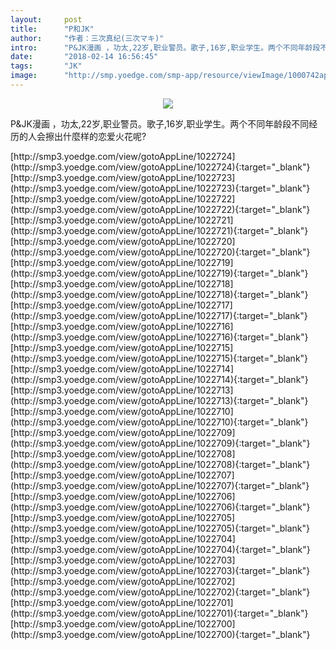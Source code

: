 ```yaml
---
layout:     post
title:      "P和JK"
author:     "作者：三次真纪(三次マキ)"
intro:      "P&JK漫画 ，功太,22岁,职业警员。歌子,16岁,职业学生。两个不同年龄段不同经历的人会擦出什麼样的恋爱火花呢?"
date:       "2018-02-14 16:56:45"
tags:       "JK"
image:      "http://smp.yoedge.com/smp-app/resource/viewImage/1000742appline.png"
---
```

<div style="text-align: center">
<p><img src="http://smp.yoedge.com/smp-app/resource/viewImage/1000742appline.png"/></p>
</div>
<p class="post-meta">
<span>P&JK漫画 ，功太,22岁,职业警员。歌子,16岁,职业学生。两个不同年龄段不同经历的人会擦出什麼样的恋爱火花呢?</span>
</p>
[http://smp3.yoedge.com/view/gotoAppLine/1022724](http://smp3.yoedge.com/view/gotoAppLine/1022724){:target="_blank"}
[http://smp3.yoedge.com/view/gotoAppLine/1022723](http://smp3.yoedge.com/view/gotoAppLine/1022723){:target="_blank"}
[http://smp3.yoedge.com/view/gotoAppLine/1022722](http://smp3.yoedge.com/view/gotoAppLine/1022722){:target="_blank"}
[http://smp3.yoedge.com/view/gotoAppLine/1022721](http://smp3.yoedge.com/view/gotoAppLine/1022721){:target="_blank"}
[http://smp3.yoedge.com/view/gotoAppLine/1022720](http://smp3.yoedge.com/view/gotoAppLine/1022720){:target="_blank"}
[http://smp3.yoedge.com/view/gotoAppLine/1022719](http://smp3.yoedge.com/view/gotoAppLine/1022719){:target="_blank"}
[http://smp3.yoedge.com/view/gotoAppLine/1022718](http://smp3.yoedge.com/view/gotoAppLine/1022718){:target="_blank"}
[http://smp3.yoedge.com/view/gotoAppLine/1022717](http://smp3.yoedge.com/view/gotoAppLine/1022717){:target="_blank"}
[http://smp3.yoedge.com/view/gotoAppLine/1022716](http://smp3.yoedge.com/view/gotoAppLine/1022716){:target="_blank"}
[http://smp3.yoedge.com/view/gotoAppLine/1022715](http://smp3.yoedge.com/view/gotoAppLine/1022715){:target="_blank"}
[http://smp3.yoedge.com/view/gotoAppLine/1022714](http://smp3.yoedge.com/view/gotoAppLine/1022714){:target="_blank"}
[http://smp3.yoedge.com/view/gotoAppLine/1022713](http://smp3.yoedge.com/view/gotoAppLine/1022713){:target="_blank"}
[http://smp3.yoedge.com/view/gotoAppLine/1022710](http://smp3.yoedge.com/view/gotoAppLine/1022710){:target="_blank"}
[http://smp3.yoedge.com/view/gotoAppLine/1022709](http://smp3.yoedge.com/view/gotoAppLine/1022709){:target="_blank"}
[http://smp3.yoedge.com/view/gotoAppLine/1022708](http://smp3.yoedge.com/view/gotoAppLine/1022708){:target="_blank"}
[http://smp3.yoedge.com/view/gotoAppLine/1022707](http://smp3.yoedge.com/view/gotoAppLine/1022707){:target="_blank"}
[http://smp3.yoedge.com/view/gotoAppLine/1022706](http://smp3.yoedge.com/view/gotoAppLine/1022706){:target="_blank"}
[http://smp3.yoedge.com/view/gotoAppLine/1022705](http://smp3.yoedge.com/view/gotoAppLine/1022705){:target="_blank"}
[http://smp3.yoedge.com/view/gotoAppLine/1022704](http://smp3.yoedge.com/view/gotoAppLine/1022704){:target="_blank"}
[http://smp3.yoedge.com/view/gotoAppLine/1022703](http://smp3.yoedge.com/view/gotoAppLine/1022703){:target="_blank"}
[http://smp3.yoedge.com/view/gotoAppLine/1022702](http://smp3.yoedge.com/view/gotoAppLine/1022702){:target="_blank"}
[http://smp3.yoedge.com/view/gotoAppLine/1022701](http://smp3.yoedge.com/view/gotoAppLine/1022701){:target="_blank"}
[http://smp3.yoedge.com/view/gotoAppLine/1022700](http://smp3.yoedge.com/view/gotoAppLine/1022700){:target="_blank"}


